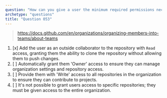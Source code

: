 ```yaml
---
question: "How can you give a user the minimum required permissions necessary for accessing a specific repository within a GitHub organization?"
archetype: "questions"
title: "Question 053"
---
```


> https://docs.github.com/en/organizations/organizing-members-into-teams/about-teams
1. [x] Add the user as an outside collaborator to the repository with `Read` access, granting them the ability to clone the repository without allowing them to push changes.
1. [ ] Automatically grant them 'Owner' access to ensure they can manage organization settings and repository access.
1. [ ] Provide them with 'Write' access to all repositories in the organization to ensure they can contribute to projects.
1. [ ] It's not possible to grant users access to specific repositories; they must be given access to the entire organization.
